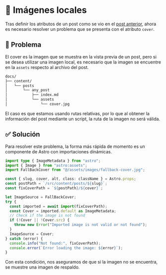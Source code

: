 # 🎴 Imágenes locales

Tras definir los atributos de un post como se vio en el [post anterior](./1_Atributos.md), ahora es necesario resolver un problema que se presenta con el atributo `cover`.

## 😤 Problema

El cover es la imagen que se muestra en la vista previa de un post, pero si se desea utilizar una imagen local, es necesario que la imagen se encuentre en la `assets` respecto al archivo del post.

```sh
docs/
├── content/
│   └── posts
│       └── any_post
│           ├── index.md
│           └── assets
│               └── cover.jpg
```

El caso es que estamos usando rutas relativas, por lo que al obtener la información del post mediante un script, la ruta de la imagen no será válida.

## ✅ Solución

Para resolver este problema, la forma más rápida de momento es un componente de Astro con importaciones dinámicas.

```ts
import type { ImageMetadata } from "astro";
import { Image } from "astro:assets";
import FallBackCover from "@/assets/images/fallback-cover.jpg";

const { slug, cover, alt, class: className } = Astro.props;
const postPath = `/src/content/posts/${slug}`;
const fixCoverPath = `${postPath}/${cover}`;

let ImageSource = FallBackCover;
try {
  const imported = await import(fixCoverPath);
  const Cover = imported.default as ImageMetadata;
  // Check if the image is not found
  if (!Cover || !Cover.src) {
    throw new Error("Imported image is not valid or not found");
  }
  ImageSource = Cover;
} catch (error) {
  console.info("Not found:", fixCoverPath);
  console.error(`Error loading the image: ${error}`);
}
```

Con esta condición, nos aseguramos de que si la imagen no se encuentra, se muestre una imagen de respaldo.